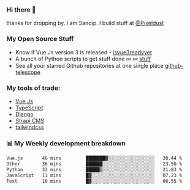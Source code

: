 ### Hi there 👋

thanks for dropping by.
I am Sandip. I build stuff at [@Pixeldust](github.com/pixeldust-in/)

###  **My Open Source Stuff**

 - Know if Vue Js version 3 is released -  [isvue3readyyet](https://github.com/sandiprb/isvue3readyyet)
 - A bunch of Python scripts to get stuff done 💤 💤 [stuff](https://github.com/sandiprb/stuff)
 - See all your starred Github repositories at one single place [github-telescope](https://github.com/sandiprb/github-telescope)



###  **My tools of trade:**
 - [Vue Js](https://github.com/vuejs/vue/)
 - [TypeScript](https://github.com/microsoft/TypeScript)
 - [Django](github.com/django/django)
 - [Strapi CMS](github.com/strapi/strapi)
 - [tailwindcss](https://github.com/tailwindlabs/tailwindcss)


###  📊 **My Weekly development breakdown**
<!--START_SECTION:waka-->

```txt
Vue.js       46 mins         ███████▓░░░░░░░░░░░░░░░░░   30.44 %
Other        36 mins         ██████░░░░░░░░░░░░░░░░░░░   23.50 %
Python       33 mins         █████▒░░░░░░░░░░░░░░░░░░░   21.83 %
JavaScript   11 mins         █▓░░░░░░░░░░░░░░░░░░░░░░░   07.23 %
Text         10 mins         █▓░░░░░░░░░░░░░░░░░░░░░░░   06.55 %
```

<!--END_SECTION:waka-->
